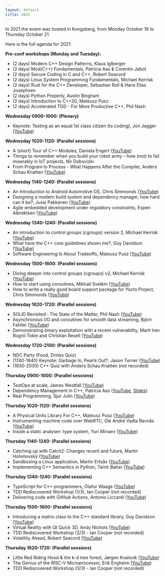 ```yaml
---
layout: default
title: 2021
---
```


In 2021 the event was hosted in Kongsberg, from Monday October 18 to Thursday October 21.

Here is the full agenda for 2021:

__Pre-conf workshops (Monday and Tuesday):__

- (2 days) Modern C++ Design Patterns, Klaus Iglberger
- (2 days) Mod(C++) Fundamentals, Patricia Aas & Corentin Jabot
- (2 days) Secure Coding in C and C++, Robert Seacord
- (2 days) Linux System Programming Fundamentals, Michael Kerrisk
- (2 days) Rust for the C++ Developer, Sebastian Roll & Hans Elias Josephsen
- (2 days) Python Properly, Austin Bingham
- (2 days) Introduction to C++20, Mateusz Pusz
- (2 days) Accelerated TDD - For More Productive C++, Phil Nash

__Wednesday 0900-1000: (Plenary)__

- Keynote: Testing as an equal 1st class citizen (to coding), Jon Jagger ([YouTube](https://youtu.be/1u6DdiFFH6Q))

__Wednesday 1020-1120: (Parallel sessions)__

- A (short) Tour of C++ Modules, Daniela Engert ([YouTube](https://youtu.be/XAL4GlBt_Yk))
- Things to remember when you build your robot army – how (not) to fail miserably in IoT projects, Nir Dobovizki
- From Program to Process - What Happens After the Compiler, Anders Schau Knatten ([YouTube](https://youtu.be/fGnbGX88z3Y))

__Wednesday 1140-1240: (Parallel sessions)__

- An Introduction to Android Automotive OS, Chris Simmonds ([YouTube](https://youtu.be/KVM5njlZ4sM))
- Designing a modern build system and dependency manager, how hard can it be?,  Jussi Pakkanen ([YouTube](https://youtu.be/B6LSdboN_wM))
- Agile embedded development under regulatory constraints, Espen Albrektsen ([YouTube](https://youtu.be/AzQQPyBwNyo))

__Wednesday 1340-1240: (Parallel sessions)__

- An introduction to control groups (cgroups) version 2, Michael Kerrisk ([YouTube](https://youtu.be/kcnFQgg9ToY))
- What have the C++ core guidelines shown me?, Guy Davidson ([YouTube](https://youtu.be/_RXU-hAS87U))
- Software Engineering Is About Tradeoffs, Mateusz Pusz ([YouTube](https://youtu.be/BUUWEkpGWsM))

__Wednesday 1500-1600: (Parallel sessions)__

- Diving deeper into control groups (cgroups) v2, Michael Kerrisk ([YouTube](https://youtu.be/Clr_MQwaJtA))
- How to start using coroutines, Mikhail Svetkin ([YouTube](https://youtu.be/6AIYIf5Vr18))
- How to write a really good board support package for Yocto Project, Chris Simmonds ([YouTube](https://youtu.be/s5U4c2_ChrA))

__Wednesday 1620-1720: (Parallel sessions)__

- SOLID Revisited : The State of the Matter, Phil Nash ([YouTube](https://youtu.be/Ko0eV7BGcXs))
- Asynchronous I/O and coroutines for smooth data streaming, Björn Fahller ([YouTube](https://youtu.be/uPJFj3b8RN0))
- Demonstrating binary exploitation with a recent vulnerability, Marit Iren Rognli Tokle and Christian Resell ([YouTube](https://youtu.be/PD-Q0nhkegM))

__Wednesday 1720-2100: (Parallel sessions)__

- NDC Party (Food, Drinks Quiz)
- (1740-1840) Keynote: Garbage In, Pearls Out?, Jason Turner ([YouTube](https://www.youtube.com/live/GBJrgAKmG8U))
- (1930-2030) C++ Quiz with Anders Schau Knatten (not recorded)

__Thursday 0900-1000: (Parallel sessions)__

- TestOps at scale, James Westfall ([YouTube](https://youtu.be/oQbBSOs1EHw))
- Dependency Management in C++, Patricia Aas ([YouTube](https://youtu.be/9mPEdpUNZfc), [Slides](https://www.slideshare.net/PatriciaAas/dependency-management-in-c-ndc-security-2021))
- Real Programming, Sjur Julin ([YouTube](https://youtu.be/uyaYBD8-xq0))

__Thursday 1020-1120: (Parallel sessions)__

- A Physical Units Library For C++, Mateusz Pusz ([YouTube](https://youtu.be/nudq58d0TFc))
- Instrumenting machine code over WebRTC, Ole André Vadla Ravnås ([YouTube](https://youtu.be/HB_wfa1F31o))
- Inside a static analyser: type system, Yuri Minaev ([YouTube](https://youtu.be/36MEItqw328))

__Thursday 1140-1240: (Parallel sessions)__

- Catching up with Catch2: Changes recent and future, Martin Hořeňovský ([YouTube](https://youtu.be/uKDXwKe0fyo))
- Sandboxing a Linux application, Martin Ertsås ([YouTube](https://youtu.be/SxK-hccyoTcj))
- Implementing C++ Semantics in Python, Tamir Bahar ([YouTube](https://youtu.be/HalN3dTUnL8))

__Thursday 1340-1240: (Parallel sessions)__

- TypeScript for C++ programmers, Ólafur Waage ([YouTube](https://youtu.be/z-zPTWp6xbY))
- TDD Rediscovered Workshop (1/3), Ian Cooper (not recorded)
- Delivering code with GitHub Actions, Antonio Liccardi ([YouTube](https://youtu.be/U1NNgQaC300))

__Thursday 1500-1600: (Parallel sessions)__

- Introducing a matrix class to the C++ standard library, Guy Davidson ([YouTube](https://youtu.be/KfYkkQJF_wkj))
- Virtual Reality with Qt Quick 3D, Andy Nichols ([YouTube](https://youtu.be/bUZ_tTy7Seo))
- TDD Rediscovered Workshop (2/3) - Ian Cooper (not recorded)
- Volatility Ahead, Robert Seacord ([YouTube](https://youtu.be/fVzk4JY2w-M))

__Thursday 1620-1720: (Parallel sessions)__

- Little Red Riding Hood & the k-d tree forest, Jørgen Kvalsvik ([YouTube](https://youtu.be/NS87tWsbyPQ))
- The Genius of the RISC-V Microprocessor, Erik Engheim ([YouTube](https://youtu.be/v0ssX-JiV-s))
- TDD Rediscovered Workshop (3/3) - Ian Cooper (not recorded)
